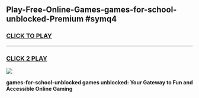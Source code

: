 
## Play-Free-Online-Games-games-for-school-unblocked-Premium #symq4
<h3>
<a href="https://premium.freeplayer.one?title=games-for-school-unblocked&ref=8M">CLICK TO PLAY</a></h3>
<hr>

<h3>
<a href="https://premium.freeplayer.one?title=games-for-school-unblocked&ref=8M">CLICK 2 PLAY</a>
  
</h3>

<a href="https://premium.freeplayer.one?title=games-for-school-unblocked&ref=8M"><img src="https://clearcache.store/games.png"></a>


**games-for-school-unblocked games unblocked: Your Gateway to Fun and Accessible Online Gaming**
